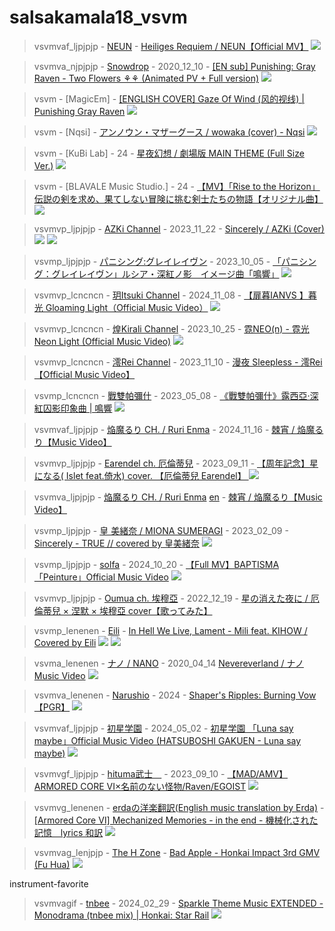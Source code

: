 # salsakamala18_vsvm
> vsvmvaf_ljpjpjp - [NEUN](https://m.youtube.com/@NEUN09) - [Heiliges Requiem / NEUN【Official MV】](https://youtu.be/niLhHoFSJO8) <img src="media/niLhHoFSJO8/Screenshot_2024-11-17-15-02-42-45.png">


> vsvmva_njpjpjp - [Snowdrop](https://m.youtube.com/@Snowdrop3256) - 2020_12_10 - [[EN sub] Punishing: Gray Raven - Two Flowers ⚘⚘ (Animated PV + Full version)](https://youtu.be/Geks07p2O0k) <img src="media/Geks07p2O0k/Screenshot_2024-11-19-23-13-56-73.png">


> vsvm - [MagicEm] - [[ENGLISH COVER] Gaze Of Wind (风的视线) | Punishing Gray Raven](https://youtu.be/1WvWxXJJwXE) <img src="media/1WvWxXJJwXE/Screenshot_2024-11-19-23-57-14-77.png">


> vsvm - [Nqsi] - [アンノウン・マザーグース / wowaka (cover) - Nqsi](https://youtu.be/e3AB0WnvO4A) <img src="media/e3AB0WnvO4A/Screenshot_2024-11-20-07-49-15-61.png">


> vsvm - [KuBi Lab] - 24 - [星夜幻想 / 劇場版 MAIN THEME (Full Size Ver.)](https://youtu.be/tkhzG0-F6BU) <img src="media/tkhzG0-F6BU/Screenshot_2024-11-20-07-57-13-39.png">


> vsvm - [BLAVALE Music Studio.] - 24 - [【MV】「Rise to the Horizon」伝説の剣を求め、果てしない冒険に挑む剣士たちの物語【オリジナル曲】](https://youtu.be/rgmZ8uYugOI) <img src="media/rgmZ8uYugOI/Screenshot_2024-11-19-23-29-35-39.png">


> vsvmvp_ljpjpjp - [AZKi Channel](https://m.youtube.com/@AZKi-vi5mw) - 2023_11_22 - [Sincerely / AZKi (Cover)](https://youtu.be/XRanmtPhSU4) <img src="media/XRanmtPhSU4/Screenshot_2024-11-19-20-10-52-25.png"> <img src="media/XRanmtPhSU4/Screenshot_2024-11-19-20-15-18-57.png">


> vsvmp_ljpjpjp - [パニシング:グレイレイヴン](https://m.youtube.com/@PGR-JP) - 2023_10_05 - [「パニシング：グレイレイヴン」ルシア・深紅ノ影　イメージ曲「鳴響」](https://youtu.be/X69sBclfVt0) <img src="media/X69sBclfVt0/Screenshot_2024-11-19-23-02-51-70.png">


> vsvmvp_lcncncn - [玥Itsuki Channel](https://m.youtube.com/@ItsukiIanvs) - 2024_11_08 - [【扉暮IANVS 】暮光 Gloaming Light（Official Music Video）](https://youtu.be/ngugUrxnrug) <img src="media/ngugUrxnrug/Screenshot_2024-11-19-15-27-14-97.png">


> vsvmvp_lcncncn - [煌Kirali Channel](https://m.youtube.com/@%E7%85%8CKirali) - 2023_10_25 - [霓NEO(n) - 霓光 Neon Light (Official Music Video)](https://youtu.be/eZ0JPnDdnks) <img src="media/eZ0JPnDdnks/Screenshot_2024-11-19-16-23-18-72.png">


> vsvmvp_lcncncn - [澪Rei Channel](https://m.youtube.com/@%E6%BE%AARei) - 2023_11_10 - [漫夜 Sleepless - 澪Rei【Official Music Video】](https://youtu.be/Gl428Ix5ZC8)


> vsvmp_lcncncn - [戰雙帕彌什](https://m.youtube.com/@%E6%88%B0%E9%9B%99%E5%B8%95%E5%BD%8C%E4%BB%80) - 2023_05_08 - [《戰雙帕彌什》露西亞·深紅囚影印象曲 | 鳴響](https://youtu.be/tCk1vk0iaxQ) <img src="media/tCk1vk0iaxQ/Screenshot_2024-11-19-23-35-20-33.png">


> vsvmvaf_ljpjpjp - [焔魔るり CH. / Ruri Enma](https://m.youtube.com/@EnmaRuri) - 2024_11_16 - [棘宵 / 焔魔るり【Music Video】](https://youtu.be/fORTvrmNFeM)


> vsvmvp_ljpjpjp - [Earendel ch. 厄倫蒂兒](https://m.youtube.com/@EarendelXDFP) - 2023_09_11 - [【周年記念】星になる( Islet feat.倚水) cover. 【厄倫蒂兒 Earendel】 ](https://youtu.be/uhqKUExNaF4) <img src="media/uhqKUExNaF4/Screenshot_2024-11-19-16-47-21-27.png">


> vsvmva_ljpjpjp - [焔魔るり CH. / Ruri Enma](https://m.youtube.com/@EnmaRuri) [en](https://www.youtube.com/channel/UC1nqXaKzG4hd1SRFVra16gw) - [棘宵 / 焔魔るり【Music Video】](https://youtu.be/fORTvrmNFeM)


> vsvmp_ljpjpjp - [皇 美緒奈 / MIONA SUMERAGI](https://m.youtube.com/@MIONASUMERAGI) - 2023_02_09 - [Sincerely - TRUE // covered by 皇美緒奈](https://youtu.be/6VC68QFEJaw) <img src="media/6VC68QFEJaw/Screenshot_2024-11-19-20-29-31-13.png">


> vsvmp_ljpjpjp - [solfa](https://m.youtube.com/@solfainfo) - 2024_10_20 - [【Full MV】BAPTISMA「Peinture」Official Music Video](https://youtu.be/MyP42sAhKcs) <img src="media/MyP42sAhKcs/Screenshot_2024-11-17-14-51-04-58.png">


> vsvmvp_ljpjpjp - [Oumua ch. 埃穆亞](https://m.youtube.com/@OumuaXDFP) - 2022_12_19 - [星の消えた夜に / 厄倫蒂兒 × 涅默 × 埃穆亞 cover【歌ってみた】](https://youtu.be/XPywHJ4hN5w)


> vsvmp_lenenen - [Eili](https://m.youtube.com/@EiliYT) - [In Hell We Live, Lament - Mili feat. KIHOW / Covered by Eili](https://youtu.be/BKtLUYlS2_8) <img src="media/BKtLUYlS2_8/Screenshot_2024-11-17-14-40-13-09.png"> <img src="media/BKtLUYlS2_8/Screenshot_2024-11-17-14-40-54-29.png">


> vsvma_lenenen - [ナノ / NANO](https://m.youtube.com/@%E3%83%8A%E3%83%8E) - 2020_04_14 [Nevereverland / ナノ Music Video](https://youtu.be/Hx_nMs-sjZg) <img src="media/Hx_nMs-sjZg/Screenshot_2024-11-17-13-44-57-73.png">


> vsvmva_lenenen - [Narushio](https://m.youtube.com/@narushio) - 2024 - [Shaper's Ripples: Burning Vow【PGR】](https://youtu.be/rHkpMzBJ6lU) <img src="media/rHkpMzBJ6lU/Screenshot_2024-11-19-22-51-34-57.png">


> vsvmvaf_ljpjpjp - [初星学園](https://m.youtube.com/@hatsuboshi_gakuen) - 2024_05_02 - [初星学園 「Luna say maybe」Official Music Video (HATSUBOSHI GAKUEN - Luna say maybe)](https://youtu.be/Sq5Dj0U06vQ) <img src="media/Sq5Dj0U06vQ/Screenshot_2024-11-17-13-33-12-54.png">


> vsvmvgf_ljpjpjp - [hituma武士　](https://m.youtube.com/@busikatuo3840) - 2023_09_10 - [【MAD/AMV】ARMORED CORE VI×名前のない怪物/Raven/EGOIST](https://youtu.be/kgBNhIuR6zE) <img src="media/kgBNhIuR6zE/Screenshot_2024-11-17-13-23-32-86.png">

> vsvmvg_lenenen - [erdaの洋楽翻訳(English music translation by Erda)](https://m.youtube.com/@Lana_Nielsen) - [[Armored Core Ⅵ] Mechanized Memories - in the end - 機械化された記憶　lyrics 和訳](https://youtu.be/tR2oqBzMwcE) <img src="media/tR2oqBzMwcE/Screenshot_2024-11-17-13-08-13-67.png">


> vsvmvag_lenjpjp - [The H Zone](https://m.youtube.com/@TheHZone) - [Bad Apple - Honkai Impact 3rd GMV (Fu Hua)](https://youtu.be/Dzt6H_s9R_s) <img src="media/Dzt6H_s9R_s/Screenshot_2024-11-17-15-43-05-91.png">

instrument-favorite
> vsvmvagif - [tnbee](https://m.youtube.com/@tnbee) - 2024_02_29 - [Sparkle Theme Music EXTENDED - Monodrama (tnbee mix) | Honkai: Star Rail](https://youtu.be/-q80QowuJSk) <img src="media/-q80QowuJSk/Screenshot_2024-11-17-16-05-29-44.png">
